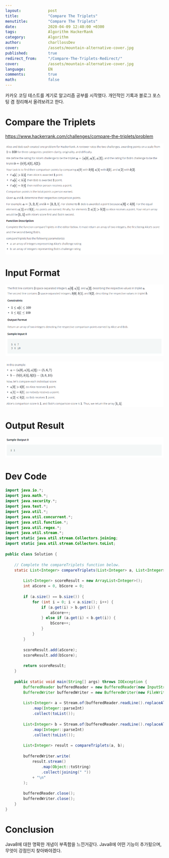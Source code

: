 ```yaml
---
layout:            post
title:             "Compare The Triplets"
menutitle:         "Compare The Triplets"
date:              2020-04-09 12:40:00 +0300
tags:              Algorithm HackerRank
category:          Algorithm
author:            charllossDev
cover:             /assets/mountain-alternative-cover.jpg
published:         true
redirect_from:     "/Compare-The-Triplets-Redirect/"
cover:             /assets/mountain-alternative-cover.jpg
language:          EN
comments:          true
math:			   false
---
```

카카오 코딩 테스트를 계기로 알고리즘 공부를 시작했다.
개인적인 기록과 블로그 포스팅 겸 정리해서 올려보려고 한다.

# Compare the Triplets
https://www.hackerrank.com/challenges/compare-the-triplets/problem

![](/assets/algorithm/Compare-The-Triplets-94405df5.png)

# Input Format
![](/assets/algorithm/Compare-The-Triplets-47c7fc7d.png)

![](/assets/algorithm/Compare-The-Triplets-b3184479.png)

# Output Result
![](/assets/algorithm/Compare-The-Triplets-c7b5f1d4.png)


# Dev Code

```Java
import java.io.*;
import java.math.*;
import java.security.*;
import java.text.*;
import java.util.*;
import java.util.concurrent.*;
import java.util.function.*;
import java.util.regex.*;
import java.util.stream.*;
import static java.util.stream.Collectors.joining;
import static java.util.stream.Collectors.toList;

public class Solution {

    // Complete the compareTriplets function below.
    static List<Integer> compareTriplets(List<Integer> a, List<Integer> b) {

        List<Integer> scoreResult = new ArrayList<Integer>();
        int aScore = 0, bScore = 0;

        if (a.size() == b.size()) {
            for (int i = 0; i < a.size(); i++) {
                if (a.get(i) > b.get(i)) {
                    aScore++;
                } else if (a.get(i) < b.get(i)) {
                    bScore++;
                }
            }
        }

        scoreResult.add(aScore);
        scoreResult.add(bScore);

        return scoreResult;
    }

    public static void main(String[] args) throws IOException {
        BufferedReader bufferedReader = new BufferedReader(new InputStreamReader(System.in));
        BufferedWriter bufferedWriter = new BufferedWriter(new FileWriter(System.getenv("OUTPUT_PATH")));

        List<Integer> a = Stream.of(bufferedReader.readLine().replaceAll("\\s+$", "").split(" "))
            .map(Integer::parseInt)
            .collect(toList());

        List<Integer> b = Stream.of(bufferedReader.readLine().replaceAll("\\s+$", "").split(" "))
            .map(Integer::parseInt)
            .collect(toList());

        List<Integer> result = compareTriplets(a, b);

        bufferedWriter.write(
            result.stream()
                .map(Object::toString)
                .collect(joining(" "))
            + "\n"
        );

        bufferedReader.close();
        bufferedWriter.close();
    }
}

```

# Conclusion
Java8에 대한 명확한 개념이 부족함을 느낀거같다.
Java8에 어떤 기능이 추가됬으며, 무엇이 강점인지 찾아봐야겠다.
